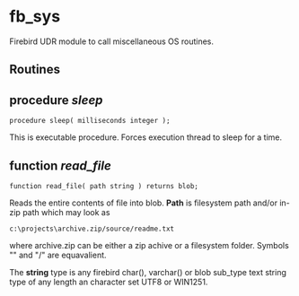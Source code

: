 # fb_sys
Firebird UDR module to call miscellaneous OS routines.

## Routines

## procedure *sleep*

    procedure sleep( milliseconds integer );

This is executable procedure. Forces execution thread to sleep for a time. 


## function *read_file*

    function read_file( path string ) returns blob;

Reads the entire contents of file into blob. **Path** is filesystem path and/or in-zip path which may look as

	c:\projects\archive.zip/source/readme.txt

where archive.zip can be either a zip achive or a filesystem folder. Symbols "\" and "/" are equavalient.

The **string** type is any firebird char(), varchar() or blob sub_type text string type of any length an character set UTF8 or WIN1251.   
    
